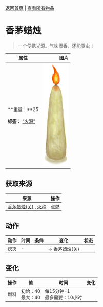 [返回首页](index.md)   |  [查看所有物品](object.md)
# 香茅蜡烛  
> 一个便携光源。气味很香，还能驱虫！  
  
  属性  |   图片   
 ----  |  ----:   
 **重量：**25<br><br>**标签：**	[“火源”](tag_FireSource.md)  |  ![](Sprite/CandleOnCitronella.png)   
  
## 获取来源  
来源  |  操作  
----  |  ----  
[香茅蜡烛(关)](CandleCitronellaOff.md) , [火种](TinderLit.md)  |  点燃  
## 动作  
动作  |  时间  |  条件  |  变化  |  状态  
----  |  ----  |  ----  |  ----  |  ----  
熄灭  |  -  |    |  → [香茅蜡烛(关)](CandleCitronellaOff.md)<br>  |    
## 变化  
操作  |  值  |  时间  |  变化  
----  |  ----  |  ----  |  ----  
燃料  |  初始：40<br>最大：40  |  每15分钟-1<br>最多需要：10小时  |    

